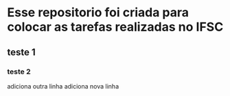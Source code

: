# Esse repositorio foi criada para colocar as tarefas realizadas no IFSC
## teste 1
### teste 2
adiciona outra linha
adiciona nova linha
